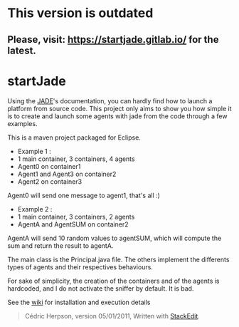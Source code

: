 # This version is outdated

## Please, visit: https://startjade.gitlab.io/ for the latest.

# startJade

Using the [JADE](http://jade.tilab.com)'s documentation, you can hardly find how to launch a platform from source code. This project only aims to show you how simple it is to create and launch some agents with jade from the code through a few examples.

This is a maven project packaged for Eclipse.

 - Example 1 :
  - 1 main container, 3 containers, 4 agents
  - Agent0 on container1
  - Agent1 and Agent3 on container2
  - Agent2 on container3
 
 Agent0 will send one message to agent1, that's all :)
  
 - Example 2 : 
  - 1 main container, 3 containers, 2 agents
  - AgentA and AgentSUM on container2
  
  AgentA will send 10 random values to agentSUM, which will compute the sum and return the result to agentA.
 
The main class is the Principal.java file. The others implement the differents types of agents and their respectives behaviours. 

For sake of simplicity, the creation of the containers and of the agents is hardcoded, 
and I do not activate the sniffer by default. It is bad.


See the [wiki](https://github.com/herpsonc/startJade/wiki) for installation and execution details



> Cédric Herpson, version 05/01/2011, 
> Written with [StackEdit](https://stackedit.io/).
